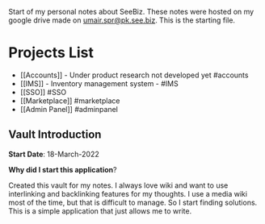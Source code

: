 Start of my personal notes about SeeBiz. These notes were hosted on my google drive made on umair.spr@pk.see.biz. This is the starting file.

# Projects List
- [[Accounts]] - Under product research not developed yet #accounts
- [[IMS]] - Inventory management system - #IMS
- [[SSO]] #SSO
- [[Marketplace]] #marketplace
- [[Admin Panel]] #adminpanel 

## Vault Introduction
**Start Date**: 18-March-2022

**Why did I start this application**?

Created this vault for my notes. I always love wiki and want to use interlinking and backlinking features for my thoughts. I use a media wiki most of the time, but that is difficult to manage. So I start finding solutions. This is a simple application that just allows me to write. 
